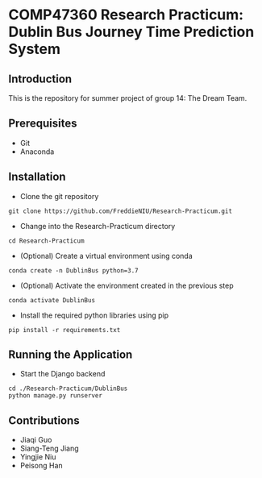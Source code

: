 # COMP47360 Research Practicum: Dublin Bus Journey Time Prediction System

## Introduction
This is the repository for summer project of group 14: The Dream Team.

## Prerequisites
- Git
- Anaconda

## Installation
- Clone the git repository
```
git clone https://github.com/FreddieNIU/Research-Practicum.git
```
- Change into the Research-Practicum directory
```
cd Research-Practicum
```
- (Optional) Create a virtual environment using conda
```
conda create -n DublinBus python=3.7
```
- (Optional) Activate the environment created in the previous step
```
conda activate DublinBus
```
- Install the required python libraries using pip
```
pip install -r requirements.txt
```

## Running the Application
- Start the Django backend
```
cd ./Research-Practicum/DublinBus
python manage.py runserver
```

## Contributions
- Jiaqi Guo
- Siang-Teng Jiang
- Yingjie Niu
- Peisong Han
